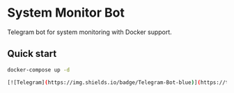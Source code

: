 # System Monitor Bot

Telegram bot for system monitoring with Docker support.


## Quick start
```bash
docker-compose up -d

[![Telegram](https://img.shields.io/badge/Telegram-Bot-blue)](https://t.me/Budnek00f_bot)